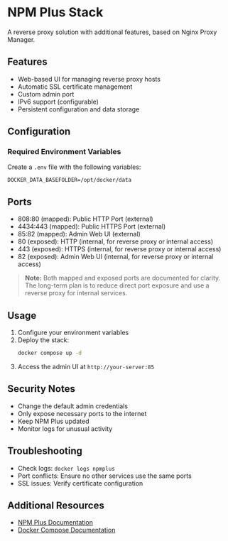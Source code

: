 # NPM Plus Stack

A reverse proxy solution with additional features, based on Nginx Proxy Manager.

## Features
- Web-based UI for managing reverse proxy hosts
- Automatic SSL certificate management
- Custom admin port
- IPv6 support (configurable)
- Persistent configuration and data storage

## Configuration

### Required Environment Variables
Create a `.env` file with the following variables:
```env
DOCKER_DATA_BASEFOLDER=/opt/docker/data
```

## Ports

- 808:80 (mapped): Public HTTP Port (external)
- 4434:443 (mapped): Public HTTPS Port (external)
- 85:82 (mapped): Admin Web UI (external)
- 80 (exposed): HTTP (internal, for reverse proxy or internal access)
- 443 (exposed): HTTPS (internal, for reverse proxy or internal access)
- 82 (exposed): Admin Web UI (internal, for reverse proxy or internal access)

> **Note:** Both mapped and exposed ports are documented for clarity. The long-term plan is to reduce direct port exposure and use a reverse proxy for internal services.

## Usage

1. Configure your environment variables
2. Deploy the stack:
   ```bash
   docker compose up -d
   ```
3. Access the admin UI at `http://your-server:85`

## Security Notes
- Change the default admin credentials
- Only expose necessary ports to the internet
- Keep NPM Plus updated
- Monitor logs for unusual activity

## Troubleshooting
- Check logs: `docker logs npmplus`
- Port conflicts: Ensure no other services use the same ports
- SSL issues: Verify certificate configuration

## Additional Resources
- [NPM Plus Documentation](https://github.com/ZoeyVid/NPMplus)
- [Docker Compose Documentation](https://docs.docker.com/compose/) 